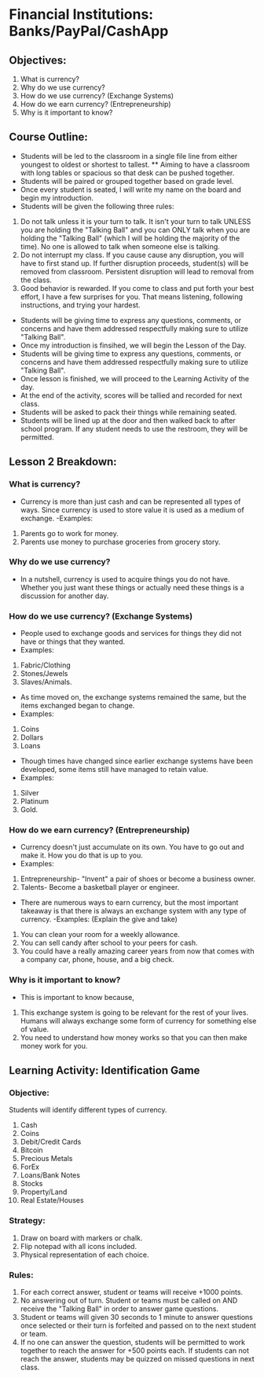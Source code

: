 # Financial Institutions: Banks/PayPal/CashApp
## Objectives:
1. What is currency?
2. Why do we use currency?
3. How do we use currency? (Exchange Systems)
4. How do we earn currency? (Entrepreneurship)
5. Why is it important to know? 

## Course Outline:
- Students will be led to the classroom in a single file line from either youngest to oldest or shortest to tallest.
** Aiming to have a classroom with long tables or spacious so that desk can be pushed together.
- Students will be paired or grouped together based on grade level.
- Once every student is seated, I will write my name on the board and begin my introduction.
- Students will be given the following three rules:
1. Do not talk unless it is your turn to talk.
It isn't your turn to talk UNLESS you are holding the "Talking Ball" and you can ONLY talk when you are holding the "Talking Ball" (which I will be holding the majority of the time).
No one is allowed to talk when someone else is talking.
2. Do not interrupt my class.
If you cause cause any disruption, you will have to first stand up.
If further disruption proceeds, student(s) will be removed from classroom.
Persistent disruption will lead to removal from the class.
3. Good behavior is rewarded.
If you come to class and put forth your best effort, I have a few surprises for you.
That means listening, following instructions, and trying your hardest.
- Students will be giving time to express any questions, comments, or concerns and have them addressed respectfully making sure to utilize "Talking Ball".
- Once my introduction is finsihed, we will begin the Lesson of the Day.
- Students will be giving time to express any questions, comments, or concerns and have them addressed respectfully making sure to utilize "Talking Ball".
- Once lesson is finished, we will proceed to the Learning Activity of the day.
- At the end of the activity, scores will be tallied and recorded for next class.
- Students will be asked to pack their things while remaining seated.
- Students will be lined up at the door and then walked back to after school program. If any student needs to use the restroom, they will be permitted.

## Lesson 2 Breakdown:
### What is currency?
- Currency is more than just cash and can be represented all types of ways. Since currency is used to store value it is used as a medium of exchange.
-Examples:
1. Parents go to work for money.
2. Parents use money to purchase groceries from grocery story.

### Why do we use currency?
- In a nutshell, currency is used to acquire things you do not have. Whether you just want these things or actually need these things is a discussion for another day.

### How do we use currency? (Exchange Systems)
- People used to exchange goods and services for things they did not have or things that they wanted. 
- Examples: 
1. Fabric/Clothing
2. Stones/Jewels
3. Slaves/Animals.
- As time moved on, the exchange systems remained the same, but the items exchanged began to change. 
- Examples: 
1. Coins
2. Dollars
3. Loans
- Though times have changed since earlier exchange systems have been developed, some items still have managed to retain value.
- Examples: 
1. Silver
2. Platinum
3. Gold.

### How do we earn currency? (Entrepreneurship)
- Currency doesn't just accumulate on its own. You have to go out and make it. How you do that is up to you.
- Examples:
1. Entrepreneurship- "Invent" a pair of shoes or become a business owner.
2. Talents- Become a basketball player or engineer.
- There are numerous ways to earn currency, but the most important takeaway is that there is always an exchange system with any type of currency.
-Examples: (Explain the give and take)
1. You can clean your room for a weekly allowance.
2. You can sell candy after school to your peers for cash.
3. You could have a really amazing career years from now that comes with a company car, phone, house, and a big check.

### Why is it important to know?
- This is important to know because,
1. This exchange system is going to be relevant for the rest of your lives. Humans will always exchange some form of currency for something else of value.
2. You need to understand how money works so that you can then make money work for you.

## Learning Activity: Identification Game
### Objective: 
Students will identify different types of currency.
1. Cash
2. Coins
3. Debit/Credit Cards
4. Bitcoin
5. Precious Metals
6. ForEx
7. Loans/Bank Notes
8. Stocks
9. Property/Land
10. Real Estate/Houses

### Strategy:
1. Draw on board with markers or chalk.
2. Flip notepad with all icons included.
3. Physical representation of each choice.

### Rules:
1. For each correct answer, student or teams will receive +1000 points.
2. No answering out of turn. Student or teams must be called on AND receive the "Talking Ball" in order to answer game questions.
3. Student or teams will given 30 seconds to 1 minute to answer questions once selected or their turn is forfeited and passed on to the next student or team.
4. If no one can answer the question, students will be permitted to work together to reach the answer for +500 points each. If students can not reach the answer, students may be quizzed on missed questions in next class.
